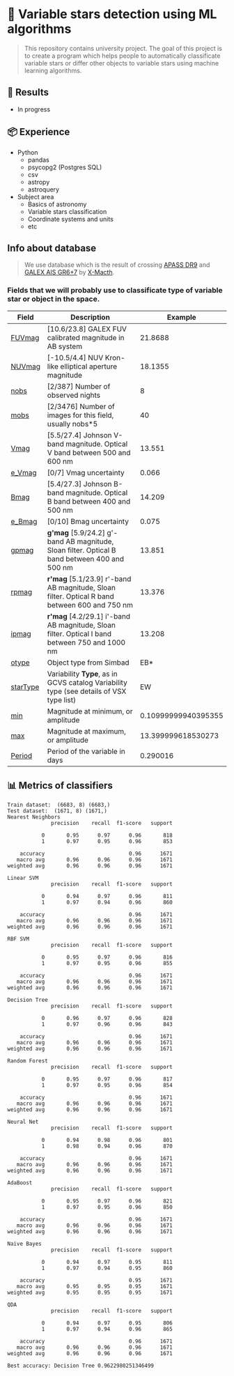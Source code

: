 # :stars: Variable stars detection using ML algorithms

> This repository contains university project. The goal of this project is to create a program which helps people to automatically classificate variable stars or differ other objects to variable stars using machine learning algorithms.

## 🚀 Results
- In progress

## 📦 Experience
- Python
    - pandas
    - psycopg2 (Postgres SQL)
    - csv
    - astropy
    - astroquery
- Subject area
    - Basics of astronomy
    - Variable stars classification
    - Coordinate systems and units
    - etc

## Info about database
> We use database which is the result of crossing [APASS DR9](https://vizier.cds.unistra.fr/viz-bin/VizieR-3?-source=II/336/apass9) and [GALEX AIS GR6+7](https://vizier.u-strasbg.fr/viz-bin/VizieR-3?-source=II/335/galex_ais) by [X-Macth](http://cdsxmatch.u-strasbg.fr/). 
### Fields that we will probably use to classificate type of variable star or object in the space.

| Field | Description | Example|
|---|---|---|
| [FUVmag](https://vizier.u-strasbg.fr/viz-bin/VizieR-3?-source=II/335/galex_ais) | [10.6/23.8] GALEX FUV calibrated magnitude in AB system | 21.8688 |
| [NUVmag](https://vizier.u-strasbg.fr/viz-bin/VizieR-3?-source=II/335/galex_ais) | [-10.5/4.4] NUV Kron-like elliptical aperture magnitude | 18.1355 |
| [nobs](https://vizier.cds.unistra.fr/viz-bin/VizieR-3?-source=II/336/apass9) | [2/387] Number of observed nights | 8 |
| [mobs](https://vizier.cds.unistra.fr/viz-bin/VizieR-3?-source=II/336/apass9) | [2/3476] Number of images for this field, usually nobs*5 | 40 |
| [Vmag](https://vizier.cds.unistra.fr/viz-bin/VizieR-3?-source=II/336/apass9) | [5.5/27.4] Johnson V-band magnitude. Optical V band between 500 and 600 nm | 13.551 |
| [e_Vmag](https://vizier.cds.unistra.fr/viz-bin/VizieR-3?-source=II/336/apass9) | [0/7] Vmag uncertainty | 0.066 |
| [Bmag](https://vizier.cds.unistra.fr/viz-bin/VizieR-3?-source=II/336/apass9) | [5.4/27.3] Johnson B-band magnitude. Optical B band between 400 and 500 nm | 14.209 |
| [e_Bmag](https://vizier.cds.unistra.fr/viz-bin/VizieR-3?-source=II/336/apass9) | [0/10] Bmag uncertainty | 0.075 |
| [gpmag](https://vizier.cds.unistra.fr/viz-bin/VizieR-3?-source=II/336/apass9) | **g'mag** [5.9/24.2] g'-band AB magnitude, Sloan filter. Optical B band between 400 and 500 nm | 13.851 |
| [rpmag](https://vizier.cds.unistra.fr/viz-bin/VizieR-3?-source=II/336/apass9) | **r'mag** [5.1/23.9] r'-band AB magnitude, Sloan filter. Optical R band between 600 and 750 nm | 13.376 |
| [ipmag](https://vizier.cds.unistra.fr/viz-bin/VizieR-3?-source=II/336/apass9) | **r'mag** [4.2/29.1] i'-band AB magnitude, Sloan filter. Optical I band between 750 and 1000 nm | 13.208 |
| [otype](https://simbad.u-strasbg.fr/simbad/sim-display?data=otypes) | Object type from Simbad | EB* |
| [starType](https://vizier.cds.unistra.fr/viz-bin/VizieR-3?-source=B/vsx/vsx) | Variability **Type**, as in GCVS catalog Variability type (see details of VSX type list) | EW |
| [min](https://vizier.cds.unistra.fr/viz-bin/VizieR-3?-source=B/vsx/vsx) | Magnitude at minimum, or amplitude | 0.10999999940395355 |
| [max](https://vizier.cds.unistra.fr/viz-bin/VizieR-3?-source=B/vsx/vsx) | Magnitude at maximum, or amplitude | 13.399999618530273 |
| [Period](https://vizier.cds.unistra.fr/viz-bin/VizieR-3?-source=B/vsx/vsx) | Period of the variable in days | 0.290016 |

## 📊 Metrics of classifiers
```
Train dataset:  (6683, 8) (6683,)
Test dataset:  (1671, 8) (1671,)
Nearest Neighbors
              precision    recall  f1-score   support

           0       0.95      0.97      0.96       818
           1       0.97      0.95      0.96       853

    accuracy                           0.96      1671
   macro avg       0.96      0.96      0.96      1671
weighted avg       0.96      0.96      0.96      1671

Linear SVM
              precision    recall  f1-score   support

           0       0.94      0.97      0.96       811
           1       0.97      0.94      0.96       860

    accuracy                           0.96      1671
   macro avg       0.96      0.96      0.96      1671
weighted avg       0.96      0.96      0.96      1671

RBF SVM
              precision    recall  f1-score   support

           0       0.95      0.97      0.96       816
           1       0.97      0.95      0.96       855

    accuracy                           0.96      1671
   macro avg       0.96      0.96      0.96      1671
weighted avg       0.96      0.96      0.96      1671

Decision Tree
              precision    recall  f1-score   support

           0       0.96      0.97      0.96       828
           1       0.97      0.96      0.96       843

    accuracy                           0.96      1671
   macro avg       0.96      0.96      0.96      1671
weighted avg       0.96      0.96      0.96      1671

Random Forest
              precision    recall  f1-score   support

           0       0.95      0.97      0.96       817
           1       0.97      0.95      0.96       854

    accuracy                           0.96      1671
   macro avg       0.96      0.96      0.96      1671
weighted avg       0.96      0.96      0.96      1671

Neural Net
              precision    recall  f1-score   support

           0       0.94      0.98      0.96       801
           1       0.98      0.94      0.96       870

    accuracy                           0.96      1671
   macro avg       0.96      0.96      0.96      1671
weighted avg       0.96      0.96      0.96      1671

AdaBoost
              precision    recall  f1-score   support

           0       0.95      0.97      0.96       821
           1       0.97      0.95      0.96       850

    accuracy                           0.96      1671
   macro avg       0.96      0.96      0.96      1671
weighted avg       0.96      0.96      0.96      1671

Naive Bayes
              precision    recall  f1-score   support

           0       0.94      0.97      0.95       811
           1       0.97      0.94      0.95       860

    accuracy                           0.95      1671
   macro avg       0.95      0.95      0.95      1671
weighted avg       0.95      0.95      0.95      1671

QDA
              precision    recall  f1-score   support

           0       0.94      0.97      0.95       806
           1       0.97      0.94      0.96       865

    accuracy                           0.96      1671
   macro avg       0.96      0.96      0.96      1671
weighted avg       0.96      0.96      0.96      1671

Best accuracy: Decision Tree 0.9622980251346499
```